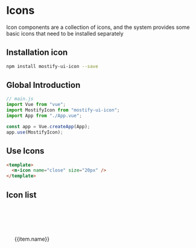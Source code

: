 # Icons

Icon components are a collection of icons, and the system provides some basic icons that need to be installed separately

## Installation icon

```bash
npm install mostify-ui-icon --save
```

## Global Introduction

```js
// main.js
import Vue from "vue";
import MostifyIcon from "mostify-ui-icon";
import App from "./App.vue";

const app = Vue.createApp(App);
app.use(MostifyIcon);
```

## Use Icons

```html
<template>
  <m-icon name="close" size="20px" />
</template>
```

## Icon list

<script setup>
import iconList from "../json/iconfont.json";
  </script>
<div class="icon_list_demo">
      <section class="item" v-for="item in iconList.glyphs" :key="item.name">
          <m-icon :name="item.name" size="36px"></m-icon>
          <span>{{item.name}}</span>
      </section>
</div>

<style scoped lang="scss">
  .icon_list_demo {
    display: flex;
    flex-wrap: wrap;
    justify-content: flex-start;
    gap: 4px;

    .item {
      display: flex;
      flex-direction: column;
      align-items: center;
      justify-content: space-between;
      width: 120px;
      height: 80px;
      font-size: 14px;
      border-radius: 4px;
      padding: 16px 8px;
      transition: all 0.3s;
      cursor: pointer;

      &:hover {
        background-color: var(--m-primary-200);
        color: var(--m-primary-600);
        font-weight: bold;
      }
    }
  }
  </style>
